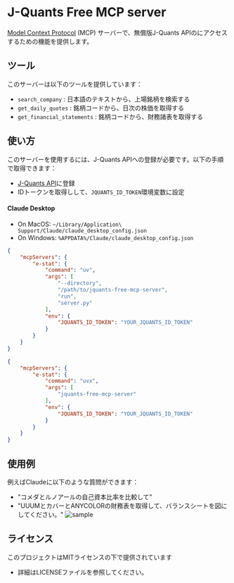 # J-Quants Free MCP server

[Model Context Protocol](https://modelcontextprotocol.io/introduction) (MCP) サーバーで、無償版J-Quants APIのにアクセスするための機能を提供します。

## ツール

このサーバーは以下のツールを提供しています：

- `search_company` : 日本語のテキストから、上場銘柄を検索する
- `get_daily_quotes` : 銘柄コードから、日次の株価を取得する
- `get_financial_statements` : 銘柄コードから、財務諸表を取得する


## 使い方
このサーバーを使用するには、J-Quants APIへの登録が必要です。以下の手順で取得できます：
- [J-Quants API](https://jpx-jquants.com/)に登録
- IDトークンを取得しして、`JQUANTS_ID_TOKEN`環境変数に設定


#### Claude Desktop

- On MacOS: `~/Library/Application\ Support/Claude/claude_desktop_config.json`
- On Windows: `%APPDATA%/Claude/claude_desktop_config.json`

```json
{
    "mcpServers": {
        "e-stat": {
            "command": "uv",
            "args": [
                "--directory",
                "/path/to/jquants-free-mcp-server",
                "run",
                "server.py"
            ],
            "env": {
                "JQUANTS_ID_TOKEN": "YOUR_JQUANTS_ID_TOKEN"
            }
        }
    }
}
```

```json
{
    "mcpServers": {
        "e-stat": {
            "command": "uvx",
            "args": [
                "jquants-free-mcp-server"
            ],
            "env": {
                "JQUANTS_ID_TOKEN": "YOUR_JQUANTS_ID_TOKEN"
            }
        }
    }
}
```

## 使用例

例えばClaudeに以下のような質問ができます：
- "コメダとルノアールの自己資本比率を比較して"
- "UUUMとカバーとANYCOLORの財務表を取得して、バランスシートを図にしてください。"
![sample](https://github.com/user-attachments/assets/5e480007-228f-4ff9-a834-d79f490b3360)

## ライセンス

このプロジェクトはMITライセンスの下で提供されています
 - 詳細はLICENSEファイルを参照してください。

